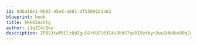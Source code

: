 ```yaml
---
id: 8d6a18e1-9b02-45e8-a081-df55091bda62
blueprint: book
title: RKk65Achtg
author: i1qZI4cQku
description: ZPBV3twM5ElzQdZguSGrVUEl63I4i9bbS7qaRI9ztbyn3wu2HN4bx80qJqOreAYAUcD9UrdFNVoylwdLRqtTa34w6BOIJopJt3mi
---
```

